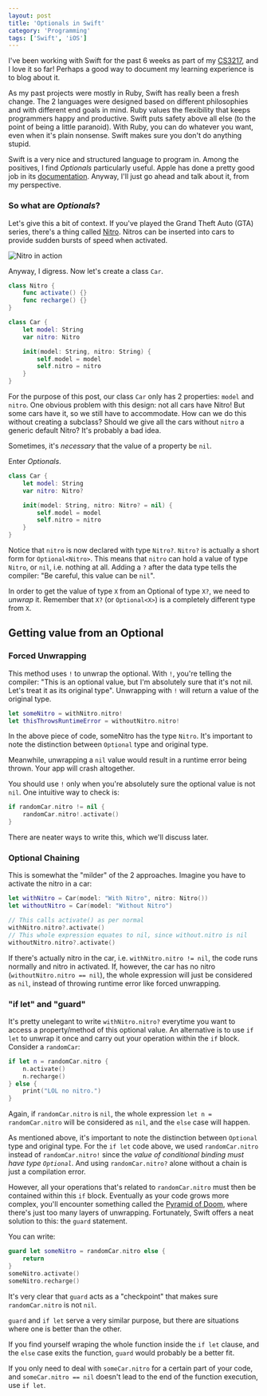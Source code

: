 ```yaml
---
layout: post
title: 'Optionals in Swift'
category: 'Programming'
tags: ['Swift', 'iOS']
---
```


I've been working with Swift for the past 6 weeks as part of my [CS3217](http://www.comp.nus.edu.sg/~simkc/CS3217/), and I love it so far! Perhaps a good way to document my learning experience is to blog about it.

As my past projects were mostly in Ruby, Swift has really been a fresh change. The 2 languages were designed based on different philosophies and with different end goals in mind. Ruby values the flexibility that keeps programmers happy and productive. Swift puts safety above all else (to the point of being a little paranoid). With Ruby, you can do whatever you want, even when it's plain nonsense. Swift makes sure you don't do anything stupid. 

Swift is a very nice and structured language to program in. Among the positives, I find _Optionals_ particularly useful. Apple has done a pretty good job in its [documentation](https://developer.apple.com/library/ios/documentation/Swift/Conceptual/Swift_Programming_Language/OptionalChaining.html). Anyway, I'll just go ahead and talk about it, from my perspective.

### So what are _Optionals_?

Let's give this a bit of context. If you've played the Grand Theft Auto (GTA) series, there's a thing called [Nitro](http://gta.wikia.com/wiki/Nitro). Nitros can be inserted into cars to provide sudden bursts of speed when activated. 

![Nitro in action](http://www.g-unleashed.com/upload/screenshots/16_hood_nitro_shot.jpg)

Anyway, I digress. Now let's create a class `Car`.

```swift
class Nitro {
    func activate() {}
    func recharge() {}
}

class Car {
    let model: String
    var nitro: Nitro

    init(model: String, nitro: String) {
        self.model = model
        self.nitro = nitro
    }
}
```

For the purpose of this post, our class `Car` only has 2 properties: `model` and `nitro`. One obvious problem with this design: not all cars have Nitro! But some cars have it, so we still have to accommodate. How can we do this without creating a subclass? Should we give all the cars without `nitro` a generic default Nitro? It's probably a bad idea.

Sometimes, it's _necessary_ that the value of a property be `nil`.

Enter _Optionals_.

```swift
class Car {
    let model: String
    var nitro: Nitro?

    init(model: String, nitro: Nitro? = nil) {
        self.model = model
        self.nitro = nitro
    }
}
```

Notice that `nitro` is now declared with type `Nitro?`. `Nitro?` is actually a short form for `Optional<Nitro>`. This means that `nitro` can hold a value of type `Nitro`, or `nil`, i.e. nothing at all. Adding a `?` after the data type tells the compiler: "Be careful, this value can be `nil`".

In order to get the value of type `X` from an Optional of type `X?`, we need to _unwrap_ it. Remember that `X?` (or `Optional<X>`) is a completely different type from `X`.

## Getting value from an Optional

### Forced Unwrapping

This method uses `!` to unwrap the optional. With `!`, you're telling the compiler: "This is an optional value, but I'm absolutely sure that it's not nil. Let's treat it as its original type". Unwrapping with `!` will return a value of the original type.

```swift
let someNitro = withNitro.nitro!
let thisThrowsRuntimeError = withoutNitro.nitro!
```

In the above piece of code, someNitro has the type `Nitro`. It's important to note the distinction between `Optional` type and original type.

Meanwhile, unwrapping a `nil` value would result in a runtime error being thrown. Your app will crash altogether.

You should use `!` only when you're absolutely sure the optional value is not `nil`. One intuitive way to check is:

```swift
if randomCar.nitro != nil {
    randomCar.nitro!.activate()
}
```
There are neater ways to write this, which we'll discuss later.

### Optional Chaining

This is somewhat the "milder" of the 2 approaches. Imagine you have to activate the nitro in a car:

```swift
let withNitro = Car(model: "With Nitro", nitro: Nitro())
let withoutNitro = Car(model: "Without Nitro")

// This calls activate() as per normal
withNitro.nitro?.activate()
// This whole expression equates to nil, since without.nitro is nil
withoutNitro.nitro?.activate()
```

If there's actually nitro in the car, i.e. `withNitro.nitro != nil`, the code runs normally and nitro in activated. If, however, the car has no nitro (`withoutNitro.nitro == nil`), the whole expression will just be considered as `nil`, instead of throwing runtime error like forced unwrapping.

### "if let" and "guard"

It's pretty unelegant to write `withNitro.nitro?` everytime you want to access a property/method of this optional value. An alternative is to use `if let` to unwrap it once and carry out your operation within the `if` block. Consider a `randomCar`:

```swift
if let n = randomCar.nitro {
    n.activate()
    n.recharge()
} else {
    print("LOL no nitro.")
}
```

Again, if `randomCar.nitro` is `nil`, the whole expression `let n = randomCar.nitro` will be considered as `nil`, and the `else` case will happen.

As mentioned above, it's important to note the distinction between `Optional` type and original type. For the `if let` code above, we used `randomCar.nitro` instead of `randomCar.nitro!` since the _value of conditional binding must have type `Optional`_. And using `randomCar.nitro?` alone without a chain is just a compilation error.

However, all your operations that's related to `randomCar.nitro` must then be contained within this `if` block. Eventually as your code grows more complex, you'll encounter something called the [Pyramid of Doom](https://en.wikipedia.org/wiki/Pyramid_of_doom_(programming)), where there's just too many layers of unwrapping. Fortunately, Swift offers a neat solution to this: the `guard` statement.

You can write:

```swift
guard let someNitro = randomCar.nitro else {
    return
}
someNitro.activate()
someNitro.recharge()
```

It's very clear that `guard` acts as a "checkpoint" that makes sure `randomCar.nitro` is not `nil`.

`guard` and `if let` serve a very similar purpose, but there are situations where one is better than the other.

If you find yourself wraping the whole function inside the `if let` clause, and the `else` case exits the function, `guard` would probably be a better fit.

If you only need to deal with `someCar.nitro` for a certain part of your code, and `someCar.nitro == nil` doesn't lead to the end of the function execution, use `if let`.


